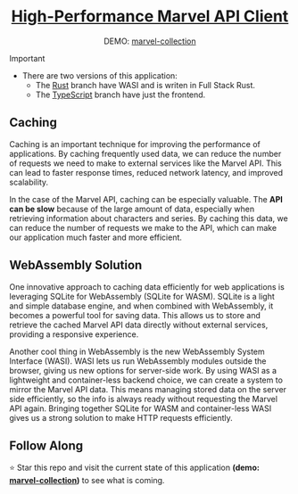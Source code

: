 <div align='center'>

  # **[High-Performance Marvel API Client]()**
  DEMO: [marvel-collection](https://marvelcollection.pages.dev/)

</div>

> [!IMPORTANT]
> * There are two versions of this application:
>   * The [Rust](https://github.com/amindWalker/marvel-collection/tree/dev/rust) branch have WASI and is writen in Full Stack Rust.
>   * The [TypeScript](https://github.com/amindWalker/marvel-collection/tree/dev/typescript) branch have just the frontend.

## **Caching**

Caching is an important technique for improving the performance of applications. By caching frequently used data, we can reduce the number of requests we need to make to external services like the Marvel API. This can lead to faster response times, reduced network latency, and improved scalability.

In the case of the Marvel API, caching can be especially valuable. The **API can be slow** because of the large amount of data, especially when retrieving information about characters and series. By caching this data, we can reduce the number of requests we make to the API, which can make our application much faster and more efficient.

## WebAssembly Solution

One innovative approach to caching data efficiently for web applications is leveraging SQLite for WebAssembly (SQLite for WASM). SQLite is a light and simple database engine, and when combined with WebAssembly, it becomes a powerful tool for saving data. This allows us to store and retrieve the cached Marvel API data directly without external services, providing a responsive experience.

Another cool thing in WebAssembly is the new WebAssembly System Interface (WASI). WASI lets us run WebAssembly modules outside the browser, giving us new options for server-side work. By using WASI as a lightweight and container-less backend choice, we can create a system to mirror the Marvel API data. This means managing stored data on the server side efficiently, so the info is always ready without requesting the Marvel API again. Bringing together SQLite for WASM and container-less WASI gives us a strong solution to make HTTP requests efficiently.

## **Follow Along**

⭐ Star this repo and visit the current state of this application **(demo: [marvel-collection](https://marvelcollection.pages.dev/))** to see what is coming.
